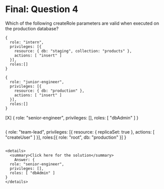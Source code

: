 # Final: Question 4

Which of the following createRole parameters are valid when executed on the production database?

```
{
  role: "intern",
  privileges: [{
    resource: { db: "staging", collection: "products" },
    actions: [ "insert" ]
  }],
  roles:[]
}
```
```
{
  role: "junior-engineer",
  privileges: [{
    resource: { db: "production" },
    actions: [ "insert" ]
  }],
  roles:[]
}
```
[X]
{
  role: "senior-engineer",
  privileges: [],
  roles: [ "dbAdmin" ]
}
```
```
{
  role: "team-lead",
  privileges: [{
    resource: { replicaSet: true },
    actions: [ "createUser" ]
  }],
  roles:[{
    role: "root", db: "production"
  }]
}
```

<details>
  <summary>Click here for the solution</summary>
    Answer: {
  role: "senior-engineer",
  privileges: [],
  roles: [ "dbAdmin" ]
}
</details>

